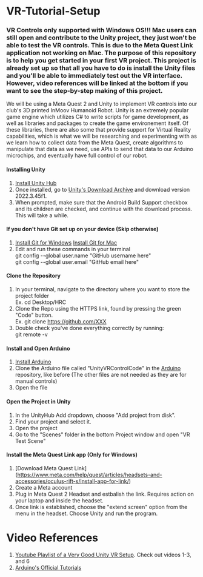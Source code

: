 # VR-Tutorial-Setup
### VR Controls only supported with Windows OS!!! Mac users can still open and contribute to the Unity project, they just won't be able to test the VR controls. This is due to the Meta Quest Link application not working on Mac. The purpose of this repository is to help you get started in your first VR project. This project is already set up so that all you have to do is install the Unity files and you'll be able to immediately test out the VR interface. However, video references will be linked at the bottom if you want to see the step-by-step making of this project.
We will be using a Meta Quest 2 and Unity to implement VR controls into our club's 3D printed InMoov Humanoid Robot. Unity is an extremely popular game engine which utilizes C# to write scripts for game development, as well as libraries and packages to create the game environement itself. Of these libraries, there are also some that provide support for Virtual Reality capabilities, which is what we will be researching and experimenting with as we learn how to collect data from the Meta Quest, create algorithms to manipulate that data as we need, use APIs to send that data to our Arduino microchips, and eventually have full control of our robot.

#### Installing Unity
1. [Install Unity Hub](https://unity.com/download)
2. Once installed, go to [Unity's Download Archive](https://unity.com/releases/editor/archive) and download version 2022.3.45f1.
3. When prompted, make sure that the Android Build Support checkbox and its children are checked, and continue with the download process. This will take a while.
   
#### If you don't have Git set up on your device (Skip otherwise)
1. [Install Git for Windows](https://git-scm.com/download/win)
   [Install Git for Mac](https://git-scm.com/download/mac)
2. Edit and run these commands in your terminal<br/>
     git config --global user.name "GitHub username here"<br/>
     git config --global user.email "GitHub email here"

#### Clone the Repository
1. In your terminal, navigate to the directory where you want to store the project folder<br/>
     Ex. cd Desktop/HRC
2. Clone the Repo using the HTTPS link, found by pressing the green "Code" button.<br/>
     Ex. git clone https://github.com/XXX
3. Double check you've done everything correctly by running:<br/>
     git remote -v

#### Install and Open Arduino
1. [Install Arduino](https://www.arduino.cc/en/software/)
2. Clone the Arduino file called "UnityVRControlCode" in the [Arduino](https://github.com/PSU-HRC/Arduino) repository, like before (The other files are not needed as they are for manual controls)
3. Open the file

#### Open the Project in Unity
1. In the UnityHub Add dropdown, choose "Add project from disk".
2. Find your project and select it.
3. Open the project
4. Go to the "Scenes" folder in the bottom Project window and open "VR Test Scene"
      
#### Install the Meta Quest Link app (Only for Windows)
1. [Download Meta Quest Link] (https://www.meta.com/help/quest/articles/headsets-and-accessories/oculus-rift-s/install-app-for-link/)
2. Create a Meta account
3. Plug in Meta Quest 2 Headset and estbalish the link. Requires action on your laptop and inside the headset.
4. Once link is established, choose the "extend screen" option from the menu in the headset. Choose Unity and run the program.

# Video References
1. [Youtube Playlist of a Very Good Unity VR Setup](https://youtube.com/playlist?list=PLX8u1QKl_yPD4IQhcPlkqxMt35X2COvm0&si=6ncEnU9DhJC6cByr). Check out videos 1-3, and 6
2. [Arduino's Official Tutorials](https://www.arduino.cc/en/Tutorial/HomePage/)
